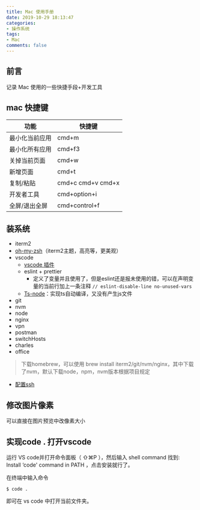 ```yaml
---
title: Mac 使用手册
date: 2019-10-29 18:13:47
categories:
- 操作系统
tags:
- Mac
comments: false
---
```




## 前言

记录 Mac 使用的一些快捷手段+开发工具

<!-- more -->



## mac 快捷键

| 功能           | 快捷键            |
| -------------- | ----------------- |
| 最小化当前应用 | cmd+m             |
| 最小化所有应用 | cmd+f3            |
| 关掉当前页面   | cmd+w             |
| 新增页面       | cmd+t             |
| 复制/粘贴      | cmd+c cmd+v cmd+x |
| 开发者工具     | cmd+option+i      |
| 全屏/退出全屏  | cmd+control+f     |



## 装系统
- iterm2
- [oh-my-zsh](https://www.jianshu.com/p/9c3439cc3bdb)（iterm2主题，高亮等，更美观）
- vscode
  - [vscode 插件](https://blog.csdn.net/shenxianhui1995/article/details/81604818)
  - eslint + prettier
    - 定义了变量并且使用了，但是eslint还是报未使用的错，可以在声明变量的当前行加上一条注释 `// eslint-disable-line no-unused-vars`
  - [Ts-node](https://cloud.tencent.com/developer/article/1499075)：实现ts自动编译，又没有产生js文件
- git
- nvm
- node
- nginx
- vpn
- postman
- switchHosts
- charles
- office

> 下载homebrew，可以使用 brew install iterm2/git/nvm/nginx，其中下载了nvm，默认下载node，npm，nvm版本根据项目规定

- [配置ssh](https://www.jianshu.com/p/94b39f278214)

  

## 修改图片像素

可以直接在图片预览中改像素大小



## 实现code . 打开vscode

运行 VS code并打开命令面板（ ⇧⌘P ），然后输入 shell command 找到: Install ‘code' command in PATH ，点击安装就行了。

在终端中输入命令

```shell
$ code .
```

即可在 vs code 中打开当前文件夹。